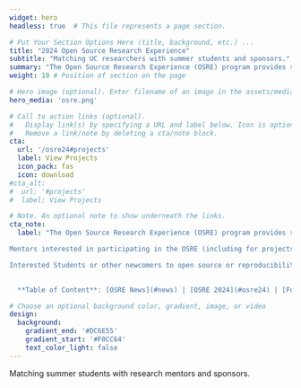 ```yaml
---
widget: hero
headless: true  # This file represents a page section.

# Put Your Section Options Here (title, background, etc.) ...
title: "2024 Open Source Research Experience"
subtitle: "Matching UC researchers with summer students and sponsors."
summary: "The Open Source Research Experience (OSRE) program provides support for undergraduate and graduate students contributing to open source research efforts. The goal of the program is to seed contributor communities, build community infrastructures and teaching incubator fellows and other UC researchers to effectively lead and delegate. Our participation in the Google Summer of Code is included as part of this mentorship program."
weight: 10 # Position of section on the page

# Hero image (optional). Enter filename of an image in the assets/media/ folder.
hero_media: 'osre.png'

# Call to action links (optional).
#   Display link(s) by specifying a URL and label below. Icon is optional for `cta`.
#   Remove a link/note by deleting a cta/note block.
cta:
  url: '/osre24#projects'
  label: View Projects
  icon_pack: fas
  icon: download
#cta_alt:
#  url: '#projects'
#  label: View Projects

# Note. An optional note to show underneath the links.
cta_note:
  label: "The Open Source Research Experience (OSRE) program provides support for undergraduate and graduate students contributing to open source projects and reproducible research efforts. With its dual focus on both increasing open source communities and making computational research efforts reproducible, the OSRE supports a wide variety of projects. In connection with the OSRE, the UCSC OSPO has taken part in the [Google Summer of Code](https://summerofcode.withgoogle.com) as a mentor organization and managed other sponsored programs such as the NSF funded [Summer of Reproducibility](https://ucsc-ospo.github.io/sor24/).  Information from past OSRE years can be found here: [2023](/osre23) and [2022](https://cross.ucsc.edu/2022-osre/index.html) ([final 2022 reports](/post/20220929)).  

Mentors interested in participating in the OSRE (including for projects relevant to GSoC and the SoR) can [post their project ideas](https://ucsc-ospo.github.io/osredocs/formentors/) for students to review. [Project ideas](#projects) are short abstracts that provide an overview of the tasks students will accomplish over the summer. Priority deadline for project ideas is February 6, 2024. See [mentor page](#formentors) for more details.

Interested Students or other newcomers to open source or reproducibility should review these project ideas and work with mentors to develop a full proposal. Student projects are due by April 4, 2024. See [student information page](#forstudents) for more details.

  
  **Table of Content**: [OSRE News](#news) | [OSRE 2024](#osre24) | [For students](#forstudents) | [Student pages](#studentpages) | [For mentors](#formentors) | [For sponsors](#forsponsors) | [Timeline](#timeline) | [Projects](#projects) | [Tag cloud](#tags) | [Mentors and Contributors](#mentors)"

# Choose an optional background color, gradient, image, or video
design:
  background:
    gradient_end: '#DC6E55'
    gradient_start: '#F0CC64'
    text_color_light: false
---
```


Matching summer students with research mentors and sponsors.
